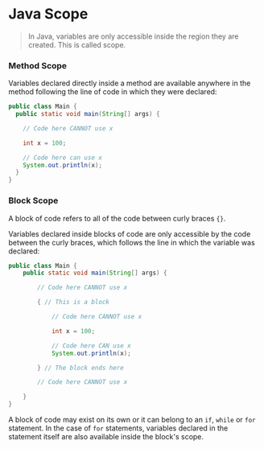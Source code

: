 # Java Scope

>In Java, variables are only accessible inside the region they are created. This is called scope.

### Method Scope

Variables declared directly inside a method are available anywhere in the method following the line of code in which they were declared:

```java
public class Main {
  public static void main(String[] args) {

    // Code here CANNOT use x

    int x = 100;

    // Code here can use x
    System.out.println(x);
  }
}
```

### Block Scope
A block of code refers to all of the code between curly braces `{}`.

Variables declared inside blocks of code are only accessible by the code between the curly braces, which follows the line in which the variable was declared:

```java
public class Main {
    public static void main(String[] args) {

        // Code here CANNOT use x

        { // This is a block

            // Code here CANNOT use x

            int x = 100;

            // Code here CAN use x
            System.out.println(x);

        } // The block ends here

        // Code here CANNOT use x

    }
}
```

A block of code may exist on its own or it can belong to an `if`, `while` or `for` statement. In the case of `for` statements, variables declared in the statement itself are also available inside the block's scope.

